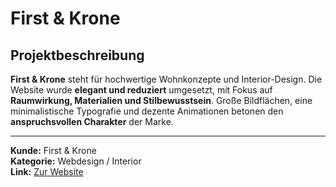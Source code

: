 # First & Krone

## Projektbeschreibung

**First & Krone** steht für hochwertige Wohnkonzepte und Interior-Design. Die Website wurde **elegant und reduziert** umgesetzt, mit Fokus auf **Raumwirkung, Materialien und Stilbewusstsein**. Große Bildflächen, eine minimalistische Typografie und dezente Animationen betonen den **anspruchsvollen Charakter** der Marke.

---

**Kunde:** First & Krone  
**Kategorie:** Webdesign / Interior  
**Link:** [Zur Website](#)